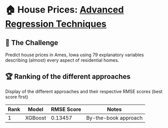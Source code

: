 # 🏠 House Prices: [Advanced Regression Techniques](https://www.kaggle.com/c/house-prices-advanced-regression-techniques)

## 🎯 The Challenge

Predict house prices in Ames, Iowa using 79 explanatory variables describing (almost) every aspect of residential homes.

## 🏆 Ranking of the different approaches

Display of the different approaches and their respective RMSE scores (best score first)


| Rank | Model | RMSE Score | Notes |
|------|-------|------------|-------|
| 1    | XGBoost | 0.13457 | By-the-book approach |

